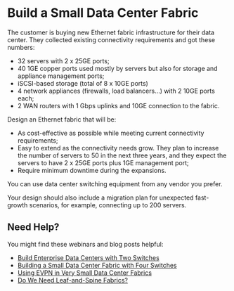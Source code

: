 # Build a Small Data Center Fabric

The customer is buying new Ethernet fabric infrastructure for their data center. They collected existing connectivity requirements and got these numbers:

* 32 servers with 2 x 25GE ports;
* 40 1GE copper ports used mostly by servers but also for storage and appliance management ports;
* iSCSI-based storage (total of 8 x 10GE ports)
* 4 network appliances (firewalls, load balancers…) with 2 10GE ports each;
* 2 WAN routers with 1 Gbps uplinks and 10GE connection to the fabric.

Design an Ethernet fabric that will be:

* As cost-effective as possible while meeting current connectivity requirements;
* Easy to extend as the connectivity needs grow. They plan to increase the number of servers to 50 in the next three years, and they expect the servers to have 2 x 25GE ports plus 1GE management port;
* Require minimum downtime during the expansions.

You can use data center switching equipment from any vendor you prefer.

Your design should also include a migration plan for unexpected fast-growth scenarios, for example, connecting up to 200 servers.

## Need Help?

You might find these webinars and blog posts helpful:

* [Build Enterprise Data Centers with Two Switches](https://my.ipspace.net/bin/list?id=BCloud#2SWITCHES)
* [Building a Small Data Center Fabric with Four Switches](https://blog.ipspace.net/2021/09/4-switch-fabric.html)
* [Using EVPN in Very Small Data Center Fabrics](https://blog.ipspace.net/2018/02/using-evpn-in-very-small-data-center.html)
* [Do We Need Leaf-and-Spine Fabrics?](https://blog.ipspace.net/2018/09/do-we-need-leaf-and-spine-fabrics.html)
